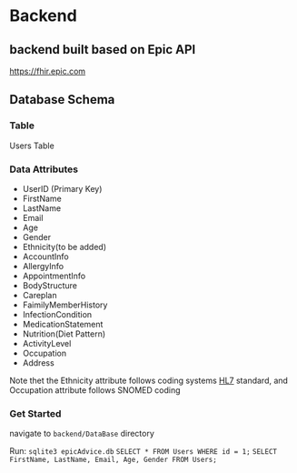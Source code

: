 # Backend

## backend built based on Epic API
https://fhir.epic.com

## Database Schema

### Table
Users Table

### Data Attributes
 - UserID (Primary Key)
 - FirstName
 - LastName
 - Email
 - Age
 - Gender
 - Ethnicity(to be added)
 - AccountInfo
 - AllergyInfo
 - AppointmentInfo
 - BodyStructure     
 - Careplan
 - FaimilyMemberHistory
 - InfectionCondition
 - MedicationStatement
 - Nutrition(Diet Pattern)
 - ActivityLevel 
 - Occupation                  
 - Address                           
                                                          
                       
       

 Note thet the Ethnicity attribute follows coding systems [HL7](https://terminology.hl7.org/CodeSystem-v3-Ethnicity.html) standard, and Occupation attribute follows SNOMED coding

 ### Get Started 
 navigate to `backend/DataBase` directory
 
 Run: 
 `sqlite3 epicAdvice.db`
 `SELECT * FROM Users WHERE id = 1;`
 `SELECT FirstName, LastName, Email, Age, Gender FROM Users;`
